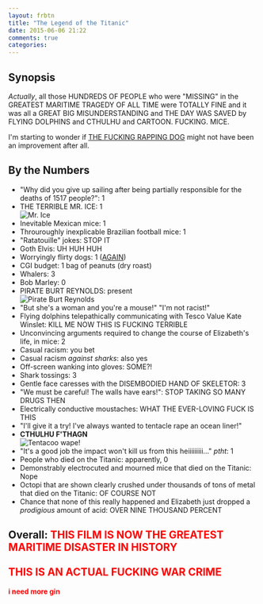 ```yaml
---
layout: frbtn
title: "The Legend of the Titanic"
date: 2015-06-06 21:22
comments: true
categories: 
---
```


## Synopsis

*Actually*, all those HUNDREDS OF PEOPLE who were "MISSING" in the GREATEST MARITIME TRAGEDY OF ALL TIME were TOTALLY FINE and it was all a GREAT BIG MISUNDERSTANDING and THE DAY WAS SAVED by FLYING DOLPHINS and CTHULHU and CARTOON. FUCKING. MICE.

I'm starting to wonder if [THE FUCKING RAPPING DOG](../titanic-the-legend-goes-on) might not have been an improvement after all.

## By the Numbers

* "Why did you give up sailing after being partially responsible for the deaths of 1517 people?": 1
* THE TERRIBLE MR. ICE: 1<br/>![Mr. Ice](http://files.ianrenton.com/sites/filmreviews/vanillaice.jpg)
* Inevitable Mexican mice: 1
* Throuroughly inexplicable Brazilian football mice: 1
* "Ratatouille" jokes: STOP IT
* Goth Elvis: UH HUH HUH
* Worryingly flirty dogs: 1 ([AGAIN](../titanic-the-legend-goes-on))
* CGI budget: 1 bag of peanuts (dry roast)
* Whalers: 3
* Bob Marley: 0
* PIRATE BURT REYNOLDS: present<br/>![Pirate Burt Reynolds](http://files.ianrenton.com/sites/filmreviews/burtreynolds.jpg)
* "But she's a woman and you're a mouse!" "I'm not racist!"
* Flying dolphins telepathically communicating with Tesco Value Kate Winslet: KILL ME NOW THIS IS FUCKING TERRIBLE
* Unconvincing arguments required to change the course of Elizabeth's life, in mice: 2
* Casual racism: you bet
* Casual racism *against sharks*: also yes
* Off-screen wanking into gloves: SOME?!
* Shark tossings: 3
* Gentle face caresses with the DISEMBODIED HAND OF SKELETOR: 3
* "We must be careful! The walls have ears!": STOP TAKING SO MANY DRUGS THEN
* Electrically conductive moustaches: WHAT THE EVER-LOVING FUCK IS THIS
* "I'll give it a try! I've always wanted to tentacle rape an ocean liner!"
* **CTHULHU F'THAGN**<br/>![Tentacoo wape!](http://files.ianrenton.com/sites/filmreviews/titanic4.png)
* "It's a good job the impact won't kill us from this heiiiiiiiii..." *ptht*: 1
* People who died on the Titanic: apparently, 0
* Demonstrably electrocuted and mourned mice that died on the Titanic: Nope
* Octopi that are shown clearly crushed under thousands of tons of metal that died on the Titanic: OF COURSE NOT
* Chance that none of this really happened and Elizabeth just dropped a *prodigious* amount of acid: OVER NINE THOUSAND PERCENT

## Overall: <font color="red"><b>THIS FILM IS NOW THE GREATEST MARITIME DISASTER IN HISTORY<br/><br/>THIS IS AN ACTUAL FUCKING WAR CRIME</b></font>

<font color="red"><b>i need more gin</b></font>
